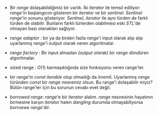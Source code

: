 * Bir _range_ dolaşabildiğimiz bir varlık. İki _iterator_ ile temsil ediliyor: _range_'in başlangıcını gösteren bir _iterator_ ve bir _sentinel_. 
_Sentinel_ _range_'in sonunu gösteriyor. _Sentinel_, _iterator_ ile aynı türden de farklı türden de olabilir. Bunların farklı türlerden olabilmesi eski _STL_'de olmayan bazı olanakları sağlıyor.

* _range adaptor_ : bir ya da birden fazla _range_'i input olarak alıp alıp uyarlanmış _range_'i output olarak veren algoritmalar.
* _range factory_ : Bir _input_ almadan _(output olarak)_ bir _range_ döndüren algoritmalar.
* sized range : O(1) karmaşıklığında size fonksiyonu veren range'ler.
* bir range'in _const iterable_ olup olmadığı da önemli. Uyarlanmış _range_ türünden _const_ bir _range_ nesnemiz olsun. Bu range'i dolaşabilir miyiz? Bütün range'ler için  bu sorunun cevabı evet değil.
* _borrowed range_: _range_'e bir _iterator_ alalım. _range_ nesnesinin hayatının birmesine karşın _iterator_ halen _dangling_ durumda olmayabiliyorsa _borroewe range_'dir.
